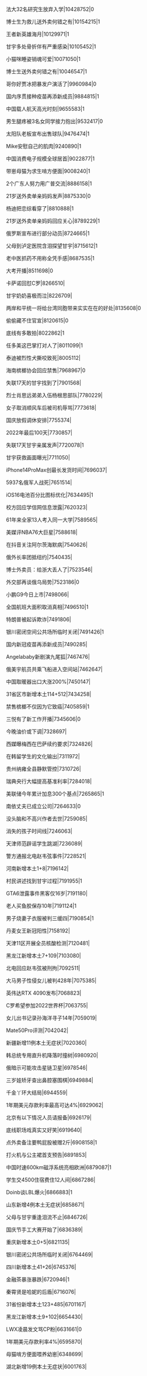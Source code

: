 法大32名研究生放弃入学|10428752|0

博士生为救儿送外卖何错之有|10154215|1

王者新英雄海月|10129971|1

甘宇多处骨折伴有严重感染|10105452|1

小猫咪睡姿销魂可爱|10071050|1

博士生送外卖何错之有|10046547|1

哥你好贾冰把暴发户演活了|9960984|0

国内序贯接种疫苗再添新成员|9884815|1

中国载人航天高光时刻|9655583|1

男生腿疼被3名女同学接力抱出|9532417|0

太阳队老板宣布出售球队|9476474|1

Mike安慰自己的肌肉|9240890|1

中国消费电子规模全球居首|9022877|1

带崽母猫为求生啃方便面|9008240|1

2个广东人努力用广普交流|8886158|1

21岁送外卖单亲妈妈发声|8875330|0

杨迪把恋综看穿了|8810888|1

21岁送外卖单亲妈妈回应关心|8789229|1

俄罗斯宣布进行部分动员|8724665|1

父母到泸定医院含泪探望甘宇|8715612|1

老中医抓药不用称全凭手感|8687535|1

大考开播|8511698|0

卡萨诺回怼C罗|8266510|

甘宇奶奶喜极而泣|8226709|

两岸和平统一将给台湾同胞带来实实在在的好处|8135608|0

偷偷藏不住官宣|8120615|0

底线有多敢拍|8022862|1

任多美这巴掌打对人了|8011099|1

泰迪被烈性犬撕咬致死|8005112|

海南槟榔协会回应禁售|7968967|0

失联17天的甘宇找到了|7901568|

烈士肖思远弟弟入伍杨根思部队|7780229|

女子取消顺风车后被司机辱骂|7773618|

国庆放假调休安排|7755374|

2022年最后100天|7730857|

失联17天甘宇亲属发声|7720078|1

甘宇获救画面曝光|7711050|

iPhone14ProMax创最长发货时间|7696037|

5937名俄军人战死|7651514|

iOS16电池百分比图标优化|7634495|1

校方回应学信网信息泄露|7620323|

61年来全家13人考入同一大学|7589565|

美媒评NBA76大巨星|7588618|

在抖音关注阿尔茨海默病|7540626|

俄外长率团抵纽约|7540435|

博士外卖员：给浙大丢人了|7523546|

外交部再谈俄乌局势|7523186|0

小鹏G9今日上市|7498066|

全国航班大面积取消真相|7496510|1

特朗普被起诉欺诈|7491806|

银川密闭空间公共场所临时关闭|7491426|1

国内新冠疫苗再添新成员|7490285|

Angelababy新剧演九尾狐|7467476|

俄美宇航员共乘飞船进入空间站|7462647|

中国取暖器出口大涨200%|7450147|

31省区市新增本土114+512|7434258|

禁售槟榔不仅因为它致癌|7405859|1

三悦有了新工作开播|7345606|0

今晚油价或下调|7328697|

西媒曝梅西在巴萨续约要求|7324826|

在韩留学生的文化输出|7311972|

贵州纳雍全县静默管控|7310726|

瑞典央行大幅提高基准利率|7284018|

美联储今年累计加息300个基点|7265865|1

南依丈夫已成立公司|7264633|0

没头脑和不高兴作者去世|7259085|

消失的孩子时间线|7246063|

天津师范辟谣学生跳湖|7236089|

警方通报北电赵韦弦事件|7228521|

河南新增本土1+8|7196142|

村民讲述找到甘宇过程|7191955|1

GTA6泄露事件黑客仅16岁|7191180|

老人买鱼胶保存10年|7191124|1

男子烧妻子衣服被判三缓四|7190854|1

丹麦女王新冠阳性|7158192|

天津11区开展全员核酸检测|7120481|

黑龙江新增本土7+109|7103080|

北电回应赵韦弦被刑拘|7092511|

大马男子性侵女儿被判428年|7075385|

英伟达RTX 4090发布|7068823|

C罗希望参加2022世界杯|7063755|

女儿出书记录孙海洋寻子14年|7059019|

Mate50Pro评测|7042042|

新疆新增11例本土无症状|7020360|

韩总统专用直升机降落时撞树|6980920|

俄暗示可能攻击星链卫星|6978546|

三岁娃矫牙查出鼻腔塞围棋|6949884|

千金丫环大结局|6944559|

1年期美元存款利率最高可达4%|6929062|

北京有以下情况人员请报备|6926179|

底线职场戏真实又好笑|6919640|

点外卖备注要鸭屁股被赠2斤|6908158|1

打火机与公主裙首支预告|6891853|

中国时速600km磁浮系统亮相欧洲|6879087|1

学生交4500住宿费住12人间|6867286|

Doinb谈LBL爆火|6866883|1

山东新增4例本土无症状|6858671|

父母与甘宇重逢泪流不止|6846726|

国庆节手工大赛开始了|6836389|

重庆新增本土0+5|6821135|

银川密闭公共场所临时关闭|6764469|

四川新增本土41+26|6745376|

金融茶暴涨暴跌|6720946|1

秦霄贤是哈妮的后盾|6716076|

31省份新增本土123+485|6701167|

黑龙江新增本土9+102|6654430|

LWX凌晨发文骂CP粉|6631661|0

1年期美元存款利率4%|6595870|

母猫啃方便面喂养幼崽|6348699|

湖北新增19例本土无症状|6001763|

